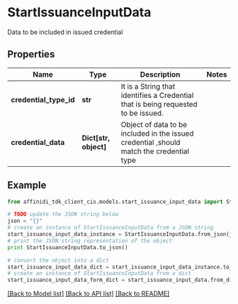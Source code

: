 # StartIssuanceInputData

Data to be included in issued credential

## Properties

| Name                   | Type                  | Description                                                                              | Notes |
| ---------------------- | --------------------- | ---------------------------------------------------------------------------------------- | ----- |
| **credential_type_id** | **str**               | It is a String that identifies a Credential that is being requested to be issued.        |
| **credential_data**    | **Dict[str, object]** | Object of data to be included in the issued credential ,should match the credential type |

## Example

```python
from affinidi_tdk_client_cis.models.start_issuance_input_data import StartIssuanceInputData

# TODO update the JSON string below
json = "{}"
# create an instance of StartIssuanceInputData from a JSON string
start_issuance_input_data_instance = StartIssuanceInputData.from_json(json)
# print the JSON string representation of the object
print StartIssuanceInputData.to_json()

# convert the object into a dict
start_issuance_input_data_dict = start_issuance_input_data_instance.to_dict()
# create an instance of StartIssuanceInputData from a dict
start_issuance_input_data_form_dict = start_issuance_input_data.from_dict(start_issuance_input_data_dict)
```

[[Back to Model list]](../README.md#documentation-for-models) [[Back to API list]](../README.md#documentation-for-api-endpoints) [[Back to README]](../README.md)
